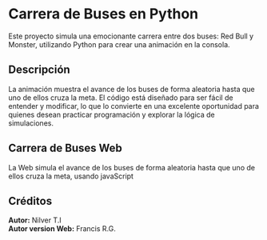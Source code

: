 # Carrera de Buses en Python

Este proyecto simula una emocionante carrera entre dos buses: Red Bull y Monster, utilizando Python para crear una animación en la consola.

## Descripción
La animación muestra el avance de los buses de forma aleatoria hasta que uno de ellos cruza la meta. El código está diseñado para ser fácil de entender y modificar, lo que lo convierte en una excelente oportunidad para quienes desean practicar programación y explorar la lógica de simulaciones.

## Carrera de Buses Web
La Web simula el avance de los buses de forma aleatoria hasta que uno de ellos cruza la meta, usando javaScript

## Créditos
**Autor:** Nilver T.I  
**Autor version Web:** Francis R.G.
